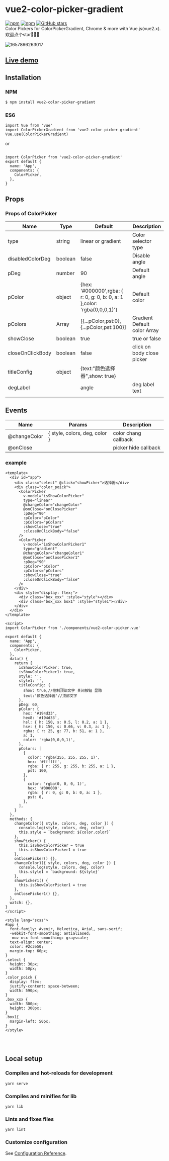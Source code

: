 # vue2-color-picker-gradient

[![npm](https://img.shields.io/npm/v/vue2-color-picker-gradient.svg)](https://www.npmjs.com/package/vue2-color-picker-gradient)
[![npm](https://img.shields.io/npm/dt/vue2-color-picker-gradient.svg)](https://www.npmjs.com/package/vue2-color-picker-gradient)
[![GitHub stars](https://img.shields.io/github/stars/CNLHB/vue2-color-picker-gradient.svg?style=social&label=Stars&style=for-the-badge)](https://github.com/CNLHB/vue2-color-picker-gradient/stargazers)  
Color Pickers for  ColorPickerGradient, Chrome & more with Vue.js(vue2.x).  
欢迎点个star🎉🎉🎉  

![1657866263017](image/README/1657866263017.png)

## [Live demo](https://cnlhb.github.io/vue2-color-picker-gradient/build/index.html)

## Installation

### NPM

```bash
$ npm install vue2-color-picker-gradient
```

### ES6

```
import Vue from 'vue'
import ColorPickerGradient from 'vue2-color-picker-gradient'
Vue.use(ColorPickerGradient)

```

or

```

import ColorPicker from 'vue2-color-picker-gradient'
export default {
  name: 'App',
  components: {
    ColorPicker,
  },
}

```

## Props

### Props of ColorPicker

| Name             | Type    | Default                                                                  | Description                  |
| ---------------- | ------- | ------------------------------------------------------------------------ | ---------------------------- |
| type             | string  | linear or gradient                                                       | Color selector type          |
| disabledColorDeg | boolean | false                                                                    | Disable angle                |
| pDeg             | number  | 90                                                                       | Default angle                |
| pColor           | object  | {hex: '#000000',rgba: { r: 0, g: 0, b: 0, a: 1 },color: 'rgba(0,0,0,1)'} | Default color                |
| pColors          | Array   | [{...pColor,pst:0},{...pColor,pst:100}]                                  | Gradient Default color Array |
| showClose        | boolean | true                                                                     | true or false                |
| closeOnClickBody | boolean | false                                                                    | click on body close picker   |
| titleConfig      | object  | {text:"颜色选择器",show: true}                                            |                              |
| degLabel         |         | angle                                                                    | deg label text               |
|                  |         |                                                                          |                              |
## Events

| Name             | Params                               | Description                 |
| ---------------- | ------------------------------------ | --------------------------- |
| @changeColor     | { style, colors, deg, color }        | color chang callback        |
| @onClose         |                                      | picker hide callback        |

### example

```vue
<template>
  <div id="app">
    <div class="select" @click="showPicker">选择器</div>
    <div class="color_poick">
      <ColorPicker
        v-model="isShowColorPicker"
        type="linear"
        @changeColor="changeColor"
        @onClose="onClosePicker"
        :pDeg="90"
        :pColor="pColor"
        :pColors="pColors"
        :showClose="true"
        :closeOnClickBody="false"
      />
      <ColorPicker
        v-model="isShowColorPicker1"
        type="gradient"
        @changeColor="changeColor1"
        @onClose="onClosePicker1"
        :pDeg="90"
        :pColor="pColor"
        :pColors="pColors"
        :showClose="true"
        :closeOnClickBody="false"
      />
    </div>
    <div style="display: flex;">
      <div class="box_xxx" :style="style"></div>
      <div class="box_xxx box1" :style="style1"></div>
    </div>
  </div>
</template>

<script>
import ColorPicker from './components/vue2-color-picker.vue'

export default {
  name: 'App',
  components: {
    ColorPicker,
  },
  data() {
    return {
      isShowColorPicker: true,
      isShowColorPicker1: true,
      style: '',
      style1: '',
      titleConfig: {
        show: true,//控制顶部文字 关闭按钮 显隐
        text:'颜色选择器'//顶部文字
      },
      pDeg: 60,
      pColor: {
        hex: '#194d33',
        hex8: '#194d33',
        hsl: { h: 150, s: 0.5, l: 0.2, a: 1 },
        hsv: { h: 150, s: 0.66, v: 0.3, a: 1 },
        rgba: { r: 25, g: 77, b: 51, a: 1 },
        a: 1,
        color: 'rgba(0,0,0,1)',
      },
      pColors: [
        {
          color: 'rgba(255, 255, 255, 1)',
          hex: '#ffffff',
          rgba: { r: 255, g: 255, b: 255, a: 1 },
          pst: 100,
        },
        {
          color: 'rgba(0, 0, 0, 1)',
          hex: '#000000',
          rgba: { r: 0, g: 0, b: 0, a: 1 },
          pst: 0,
        },
      ],
    }
  },
  methods: {
    changeColor({ style, colors, deg, color }) {
      console.log(style, colors, deg, color)
      this.style = `background: ${color.color}`
    },
    showPicker() {
      this.isShowColorPicker = true
      this.isShowColorPicker1 = true
    },
    onClosePicker() {},
    changeColor1({ style, colors, deg, color }) {
      console.log(style, colors, deg, color)
      this.style1 = `background: ${style}`
    },
    showPicker1() {
      this.isShowColorPicker1 = true
    },
    onClosePicker1() {},
  },
  watch: {},
}
</script>

<style lang="scss">
#app {
  font-family: Avenir, Helvetica, Arial, sans-serif;
  -webkit-font-smoothing: antialiased;
  -moz-osx-font-smoothing: grayscale;
  text-align: center;
  color: #2c3e50;
  margin-top: 60px;
}
.select {
  height: 30px;
  width: 50px;
}
.color_poick {
  display: flex;
  justify-content: space-between;
  width: 590px;
}
.box_xxx {
  width: 300px;
  height: 300px;
}
.box1{
  margin-left: 50px;
}
</style>




```

## Local setup

### Compiles and hot-reloads for development

```
yarn serve
```

### Compiles and minifies for lib

```
yarn lib
```

### Lints and fixes files

```
yarn lint
```



### Customize configuration

See [Configuration Reference](https://cli.vuejs.org/config/).
